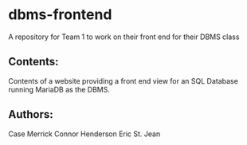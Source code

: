 # dbms-frontend
A repository for Team 1 to work on their front end for their DBMS class

## Contents:
Contents of a website providing a front end view for an SQL Database running MariaDB as the DBMS.

## Authors:
Case Merrick
Connor Henderson
Eric St. Jean
